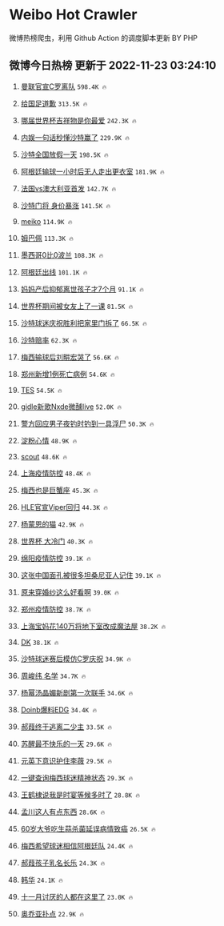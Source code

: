 # Weibo Hot Crawler 



微博热榜爬虫，利用 Github Action 的调度脚本更新 BY PHP 


## 微博今日热榜 更新于 2022-11-23 03:24:10 
1. [曼联官宣C罗离队](https://s.weibo.com/weibo?q=%23%E6%9B%BC%E8%81%94%E5%AE%98%E5%AE%A3C%E7%BD%97%E7%A6%BB%E9%98%9F%23&t=31&band_rank=1&Refer=top) `598.4K 🔥` 

1. [给国足道歉](https://s.weibo.com/weibo?q=%23%E7%BB%99%E5%9B%BD%E8%B6%B3%E9%81%93%E6%AD%89%23&t=31&band_rank=2&Refer=top) `313.5K 🔥` 

1. [哪届世界杯吉祥物是你最爱](https://s.weibo.com/weibo?q=%23%E5%93%AA%E5%B1%8A%E4%B8%96%E7%95%8C%E6%9D%AF%E5%90%89%E7%A5%A5%E7%89%A9%E6%98%AF%E4%BD%A0%E6%9C%80%E7%88%B1%23&t=31&band_rank=3&Refer=top) `242.3K 🔥` 

1. [内娱一句话秒懂沙特赢了](https://s.weibo.com/weibo?q=%23%E5%86%85%E5%A8%B1%E4%B8%80%E5%8F%A5%E8%AF%9D%E7%A7%92%E6%87%82%E6%B2%99%E7%89%B9%E8%B5%A2%E4%BA%86%23&t=31&band_rank=4&Refer=top) `229.9K 🔥` 

1. [沙特全国放假一天](https://s.weibo.com/weibo?q=%23%E6%B2%99%E7%89%B9%E5%85%A8%E5%9B%BD%E6%94%BE%E5%81%87%E4%B8%80%E5%A4%A9%23&t=31&band_rank=5&Refer=top) `198.5K 🔥` 

1. [阿根廷输球一小时后无人走出更衣室](https://s.weibo.com/weibo?q=%23%E9%98%BF%E6%A0%B9%E5%BB%B7%E8%BE%93%E7%90%83%E4%B8%80%E5%B0%8F%E6%97%B6%E5%90%8E%E6%97%A0%E4%BA%BA%E8%B5%B0%E5%87%BA%E6%9B%B4%E8%A1%A3%E5%AE%A4%23&t=31&band_rank=6&Refer=top) `181.9K 🔥` 

1. [法国vs澳大利亚首发](https://s.weibo.com/weibo?q=%23%E6%B3%95%E5%9B%BDvs%E6%BE%B3%E5%A4%A7%E5%88%A9%E4%BA%9A%E9%A6%96%E5%8F%91%23&t=31&band_rank=7&Refer=top) `142.7K 🔥` 

1. [沙特门将 身价暴涨](https://s.weibo.com/weibo?q=%E6%B2%99%E7%89%B9%E9%97%A8%E5%B0%86%20%E8%BA%AB%E4%BB%B7%E6%9A%B4%E6%B6%A8&t=31&band_rank=8&Refer=top) `141.5K 🔥` 

1. [meiko](https://s.weibo.com/weibo?q=meiko&t=31&band_rank=9&Refer=top) `114.9K 🔥` 

1. [姆巴佩](https://s.weibo.com/weibo?q=%E5%A7%86%E5%B7%B4%E4%BD%A9&t=31&band_rank=10&Refer=top) `113.3K 🔥` 

1. [墨西哥0比0波兰](https://s.weibo.com/weibo?q=%23%E5%A2%A8%E8%A5%BF%E5%93%A50%E6%AF%940%E6%B3%A2%E5%85%B0%23&t=31&band_rank=11&Refer=top) `108.3K 🔥` 

1. [阿根廷出线](https://s.weibo.com/weibo?q=%E9%98%BF%E6%A0%B9%E5%BB%B7%E5%87%BA%E7%BA%BF&t=31&band_rank=12&Refer=top) `101.1K 🔥` 

1. [妈妈产后抑郁离世孩子才7个月](https://s.weibo.com/weibo?q=%23%E5%A6%88%E5%A6%88%E4%BA%A7%E5%90%8E%E6%8A%91%E9%83%81%E7%A6%BB%E4%B8%96%E5%AD%A9%E5%AD%90%E6%89%8D7%E4%B8%AA%E6%9C%88%23&t=31&band_rank=13&Refer=top) `91.1K 🔥` 

1. [世界杯期间被女友上了一课](https://s.weibo.com/weibo?q=%23%E4%B8%96%E7%95%8C%E6%9D%AF%E6%9C%9F%E9%97%B4%E8%A2%AB%E5%A5%B3%E5%8F%8B%E4%B8%8A%E4%BA%86%E4%B8%80%E8%AF%BE%23&t=31&band_rank=14&Refer=top) `81.5K 🔥` 

1. [沙特球迷庆祝胜利把家里门拆了](https://s.weibo.com/weibo?q=%23%E6%B2%99%E7%89%B9%E7%90%83%E8%BF%B7%E5%BA%86%E7%A5%9D%E8%83%9C%E5%88%A9%E6%8A%8A%E5%AE%B6%E9%87%8C%E9%97%A8%E6%8B%86%E4%BA%86%23&t=31&band_rank=15&Refer=top) `66.5K 🔥` 

1. [沙特赔率](https://s.weibo.com/weibo?q=%23%E6%B2%99%E7%89%B9%E8%B5%94%E7%8E%87%23&t=31&band_rank=16&Refer=top) `62.3K 🔥` 

1. [梅西输球后刘畊宏哭了](https://s.weibo.com/weibo?q=%23%E6%A2%85%E8%A5%BF%E8%BE%93%E7%90%83%E5%90%8E%E5%88%98%E7%95%8A%E5%AE%8F%E5%93%AD%E4%BA%86%23&t=31&band_rank=17&Refer=top) `56.6K 🔥` 

1. [郑州新增1例死亡病例](https://s.weibo.com/weibo?q=%23%E9%83%91%E5%B7%9E%E6%96%B0%E5%A2%9E1%E4%BE%8B%E6%AD%BB%E4%BA%A1%E7%97%85%E4%BE%8B%23&t=31&band_rank=18&Refer=top) `54.6K 🔥` 

1. [TES](https://s.weibo.com/weibo?q=TES&t=31&band_rank=19&Refer=top) `54.5K 🔥` 

1. [gidle新歌Nxde微醺live](https://s.weibo.com/weibo?q=%23gidle%E6%96%B0%E6%AD%8CNxde%E5%BE%AE%E9%86%BAlive%23&t=31&band_rank=20&Refer=top) `52.0K 🔥` 

1. [警方回应男子夜钓时钓到一具浮尸](https://s.weibo.com/weibo?q=%23%E8%AD%A6%E6%96%B9%E5%9B%9E%E5%BA%94%E7%94%B7%E5%AD%90%E5%A4%9C%E9%92%93%E6%97%B6%E9%92%93%E5%88%B0%E4%B8%80%E5%85%B7%E6%B5%AE%E5%B0%B8%23&t=31&band_rank=21&Refer=top) `50.3K 🔥` 

1. [淀粉心情](https://s.weibo.com/weibo?q=%23%E6%B7%80%E7%B2%89%E5%BF%83%E6%83%85%23&t=31&band_rank=22&Refer=top) `48.9K 🔥` 

1. [scout](https://s.weibo.com/weibo?q=scout&t=31&band_rank=23&Refer=top) `48.6K 🔥` 

1. [上海疫情防控](https://s.weibo.com/weibo?q=%23%E4%B8%8A%E6%B5%B7%E7%96%AB%E6%83%85%E9%98%B2%E6%8E%A7%23&t=31&band_rank=24&Refer=top) `48.4K 🔥` 

1. [梅西也是巨蟹座](https://s.weibo.com/weibo?q=%23%E6%A2%85%E8%A5%BF%E4%B9%9F%E6%98%AF%E5%B7%A8%E8%9F%B9%E5%BA%A7%23&t=31&band_rank=25&Refer=top) `45.3K 🔥` 

1. [HLE官宣Viper回归](https://s.weibo.com/weibo?q=%23HLE%E5%AE%98%E5%AE%A3Viper%E5%9B%9E%E5%BD%92%23&t=31&band_rank=26&Refer=top) `44.3K 🔥` 

1. [杨蒙恩的猫](https://s.weibo.com/weibo?q=%E6%9D%A8%E8%92%99%E6%81%A9%E7%9A%84%E7%8C%AB&t=31&band_rank=27&Refer=top) `42.9K 🔥` 

1. [世界杯 大冷门](https://s.weibo.com/weibo?q=%23%E4%B8%96%E7%95%8C%E6%9D%AF%20%E5%A4%A7%E5%86%B7%E9%97%A8%23&t=31&band_rank=28&Refer=top) `40.3K 🔥` 

1. [绵阳疫情防控](https://s.weibo.com/weibo?q=%23%E7%BB%B5%E9%98%B3%E7%96%AB%E6%83%85%E9%98%B2%E6%8E%A7%23&t=31&band_rank=29&Refer=top) `39.1K 🔥` 

1. [这张中国面孔被很多坦桑尼亚人记住](https://s.weibo.com/weibo?q=%23%E8%BF%99%E5%BC%A0%E4%B8%AD%E5%9B%BD%E9%9D%A2%E5%AD%94%E8%A2%AB%E5%BE%88%E5%A4%9A%E5%9D%A6%E6%A1%91%E5%B0%BC%E4%BA%9A%E4%BA%BA%E8%AE%B0%E4%BD%8F%23&t=31&band_rank=30&Refer=top) `39.1K 🔥` 

1. [原来穿婚纱这么好看啊](https://s.weibo.com/weibo?q=%23%E5%8E%9F%E6%9D%A5%E7%A9%BF%E5%A9%9A%E7%BA%B1%E8%BF%99%E4%B9%88%E5%A5%BD%E7%9C%8B%E5%95%8A%23&t=31&band_rank=31&Refer=top) `39.0K 🔥` 

1. [郑州疫情防控](https://s.weibo.com/weibo?q=%23%E9%83%91%E5%B7%9E%E7%96%AB%E6%83%85%E9%98%B2%E6%8E%A7%23&t=31&band_rank=32&Refer=top) `38.7K 🔥` 

1. [上海宝妈花140万将地下室改成魔法屋](https://s.weibo.com/weibo?q=%23%E4%B8%8A%E6%B5%B7%E5%AE%9D%E5%A6%88%E8%8A%B1140%E4%B8%87%E5%B0%86%E5%9C%B0%E4%B8%8B%E5%AE%A4%E6%94%B9%E6%88%90%E9%AD%94%E6%B3%95%E5%B1%8B%23&t=31&band_rank=33&Refer=top) `38.2K 🔥` 

1. [DK](https://s.weibo.com/weibo?q=DK&t=31&band_rank=34&Refer=top) `38.1K 🔥` 

1. [沙特球迷赛后模仿C罗庆祝](https://s.weibo.com/weibo?q=%23%E6%B2%99%E7%89%B9%E7%90%83%E8%BF%B7%E8%B5%9B%E5%90%8E%E6%A8%A1%E4%BB%BFC%E7%BD%97%E5%BA%86%E7%A5%9D%23&t=31&band_rank=35&Refer=top) `34.9K 🔥` 

1. [周峻纬 名学](https://s.weibo.com/weibo?q=%E5%91%A8%E5%B3%BB%E7%BA%AC%20%E5%90%8D%E5%AD%A6&t=31&band_rank=36&Refer=top) `34.7K 🔥` 

1. [杨幂汤晶媚新剧第一次联手](https://s.weibo.com/weibo?q=%23%E6%9D%A8%E5%B9%82%E6%B1%A4%E6%99%B6%E5%AA%9A%E6%96%B0%E5%89%A7%E7%AC%AC%E4%B8%80%E6%AC%A1%E8%81%94%E6%89%8B%23&t=31&band_rank=37&Refer=top) `34.6K 🔥` 

1. [Doinb爆料EDG](https://s.weibo.com/weibo?q=%23Doinb%E7%88%86%E6%96%99EDG%23&t=31&band_rank=38&Refer=top) `34.4K 🔥` 

1. [郝葭终于逃离二少主](https://s.weibo.com/weibo?q=%23%E9%83%9D%E8%91%AD%E7%BB%88%E4%BA%8E%E9%80%83%E7%A6%BB%E4%BA%8C%E5%B0%91%E4%B8%BB%23&t=31&band_rank=39&Refer=top) `33.5K 🔥` 

1. [苏醒最不快乐的一天](https://s.weibo.com/weibo?q=%E8%8B%8F%E9%86%92%E6%9C%80%E4%B8%8D%E5%BF%AB%E4%B9%90%E7%9A%84%E4%B8%80%E5%A4%A9&t=31&band_rank=40&Refer=top) `29.6K 🔥` 

1. [元英下意识护住李薇](https://s.weibo.com/weibo?q=%23%E5%85%83%E8%8B%B1%E4%B8%8B%E6%84%8F%E8%AF%86%E6%8A%A4%E4%BD%8F%E6%9D%8E%E8%96%87%23&t=31&band_rank=41&Refer=top) `29.5K 🔥` 

1. [一键查询梅西球迷精神状态](https://s.weibo.com/weibo?q=%23%E4%B8%80%E9%94%AE%E6%9F%A5%E8%AF%A2%E6%A2%85%E8%A5%BF%E7%90%83%E8%BF%B7%E7%B2%BE%E7%A5%9E%E7%8A%B6%E6%80%81%23&t=31&band_rank=42&Refer=top) `29.3K 🔥` 

1. [王鹤棣说我是时宴等候多时了](https://s.weibo.com/weibo?q=%23%E7%8E%8B%E9%B9%A4%E6%A3%A3%E8%AF%B4%E6%88%91%E6%98%AF%E6%97%B6%E5%AE%B4%E7%AD%89%E5%80%99%E5%A4%9A%E6%97%B6%E4%BA%86%23&t=31&band_rank=43&Refer=top) `28.8K 🔥` 

1. [孟川这人有点东西](https://s.weibo.com/weibo?q=%23%E5%AD%9F%E5%B7%9D%E8%BF%99%E4%BA%BA%E6%9C%89%E7%82%B9%E4%B8%9C%E8%A5%BF%23&t=31&band_rank=44&Refer=top) `28.6K 🔥` 

1. [60岁大爷吃生蒜杀菌延误病情致癌](https://s.weibo.com/weibo?q=%2360%E5%B2%81%E5%A4%A7%E7%88%B7%E5%90%83%E7%94%9F%E8%92%9C%E6%9D%80%E8%8F%8C%E5%BB%B6%E8%AF%AF%E7%97%85%E6%83%85%E8%87%B4%E7%99%8C%23&t=31&band_rank=45&Refer=top) `26.5K 🔥` 

1. [梅西希望球迷相信阿根廷队](https://s.weibo.com/weibo?q=%23%E6%A2%85%E8%A5%BF%E5%B8%8C%E6%9C%9B%E7%90%83%E8%BF%B7%E7%9B%B8%E4%BF%A1%E9%98%BF%E6%A0%B9%E5%BB%B7%E9%98%9F%23&t=31&band_rank=46&Refer=top) `24.4K 🔥` 

1. [郝葭孩子乳名长乐](https://s.weibo.com/weibo?q=%23%E9%83%9D%E8%91%AD%E5%AD%A9%E5%AD%90%E4%B9%B3%E5%90%8D%E9%95%BF%E4%B9%90%23&t=31&band_rank=47&Refer=top) `24.3K 🔥` 

1. [韩华](https://s.weibo.com/weibo?q=%E9%9F%A9%E5%8D%8E&t=31&band_rank=48&Refer=top) `24.1K 🔥` 

1. [十一月讨厌的人都在这里了](https://s.weibo.com/weibo?q=%23%E5%8D%81%E4%B8%80%E6%9C%88%E8%AE%A8%E5%8E%8C%E7%9A%84%E4%BA%BA%E9%83%BD%E5%9C%A8%E8%BF%99%E9%87%8C%E4%BA%86%23&t=31&band_rank=49&Refer=top) `23.0K 🔥` 

1. [奥乔亚扑点](https://s.weibo.com/weibo?q=%23%E5%A5%A5%E4%B9%94%E4%BA%9A%E6%89%91%E7%82%B9%23&t=31&band_rank=50&Refer=top) `22.9K 🔥` 

